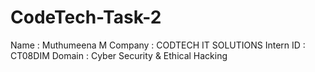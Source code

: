 # CodeTech-Task-2
Name : Muthumeena M Company : CODTECH IT SOLUTIONS Intern ID : CT08DIM Domain : Cyber Security & Ethical Hacking
